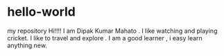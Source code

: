 # hello-world
my repository
Hi!!!!
I am Dipak Kumar Mahato . I like watching and playing cricket. I like to travel and explore . I am a good learner , i easy learn anything new. 
